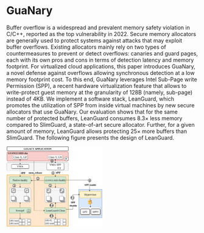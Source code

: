# GuaNary

Buffer overflow is a widespread and prevalent memory safety violation in C/C++, reported as the top vulnerability in 2022. Secure memory allocators are generally used to protect systems against attacks that may exploit buffer overflows. Existing allocators mainly rely on two types of countermeasures to prevent or detect overflows: canaries and guard pages, each with its own pros and cons in terms of detection latency and memory footprint.
For virtualized cloud applications, this paper introduces GuaNary, a novel defense against overflows allowing synchronous detection at a low memory footprint cost. To this end, GuaNary leverages Intel Sub-Page write Permission (SPP), a recent hardware virtualization feature that allows to write-protect guest memory at the granularity of 128B (namely, sub-page) instead of 4KB. We implement a software stack, LeanGuard, which promotes the utilization of SPP from inside virtual machines by new secure allocators that use GuaNary. Our evaluation shows that for the same number of protected buffers, LeanGuard consumes 8.3× less memory compared to SlimGuard, a state-of-art secure allocator. Further, for a given amount of memory, LeanGuard allows protecting 25× more buffers than SlimGuard.
The following figure presents the design of LeanGuard.

<!-- ![design](leanguard.png)  <p align="center"></p> -->

<img src="leanguard.png" alt="design" width="50%"/>
